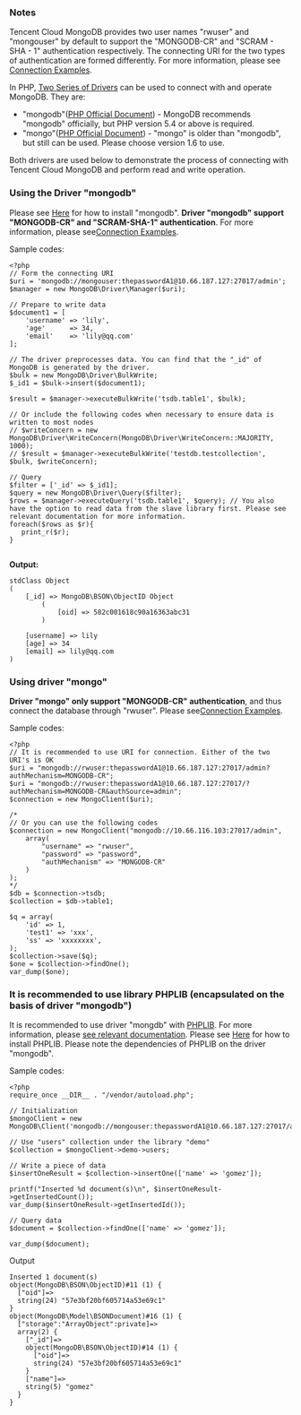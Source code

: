 ### Notes
Tencent Cloud MongoDB provides two user names "rwuser" and "mongouser" by default to support the "MONGODB-CR" and "SCRAM - SHA - 1" authentication respectively. The connecting URI for the two types of authentication are formed differently. For more information, please see [Connection Examples](https://www.qcloud.com/doc/product/240/3563).

In PHP, [Two Series of Drivers](https://docs.mongodb.com/ecosystem/drivers/php/) can be used to connect with and operate MongoDB. They are:
- "mongodb"([PHP Official Document](http://php.net/manual/en/set.mongodb.php))  - MongoDB recommends "mongodb" officially, but PHP version 5.4 or above is required.
- "mongo"([PHP Official Document](http://php.net/manual/en/book.mongo.php)) - "mongo" is older than "mongodb", but still can be used. Please choose version 1.6 to use.

Both drivers are used below to demonstrate the process of connecting with Tencent Cloud MongoDB and perform read and write operation.
 
### Using the Driver "mongodb"
Please see [Here](http://php.net/manual/zh/mongodb.installation.php) for how to install "mongodb".
**Driver "mongodb" support "MONGODB-CR" and "SCRAM-SHA-1" authentication**. For more information, please see[Connection Examples](https://www.qcloud.com/doc/product/240/3563).

Sample codes:
```
<?php
// Form the connecting URI
$uri = 'mongodb://mongouser:thepasswordA1@10.66.187.127:27017/admin';
$manager = new MongoDB\Driver\Manager($uri);

// Prepare to write data
$document1 = [
    'username' => 'lily',
    'age'      => 34,
    'email'    => 'lily@qq.com'
];

// The driver preprocesses data. You can find that the "_id" of MongoDB is generated by the driver.
$bulk = new MongoDB\Driver\BulkWrite;
$_id1 = $bulk->insert($document1);

$result = $manager->executeBulkWrite('tsdb.table1', $bulk);

// Or include the following codes when necessary to ensure data is written to most nodes
// $writeConcern = new MongoDB\Driver\WriteConcern(MongoDB\Driver\WriteConcern::MAJORITY, 1000);
// $result = $manager->executeBulkWrite('testdb.testcollection', $bulk, $writeConcern);

// Query
$filter = ['_id' => $_id1];
$query = new MongoDB\Driver\Query($filter);
$rows = $manager->executeQuery('tsdb.table1', $query); // You also have the option to read data from the slave library first. Please see relevant documentation for more information.
foreach($rows as $r){
   print_r($r);
}


```
**Output:**
```
stdClass Object
(
    [_id] => MongoDB\BSON\ObjectID Object
        (
            [oid] => 582c001618c90a16363abc31
        )

    [username] => lily
    [age] => 34
    [email] => lily@qq.com
)
```


### Using driver "mongo"
**Driver "mongo" only support "MONGODB-CR" authentication**, and thus connect the database through "rwuser". Please see[Connection Examples](https://www.qcloud.com/doc/product/240/3563).

Sample codes:

```
<?php
// It is recommended to use URI for connection. Either of the two URI's is OK
$uri = "mongodb://rwuser:thepasswordA1@10.66.187.127:27017/admin?authMechanism=MONGODB-CR";
$uri = "mongodb://rwuser:thepasswordA1@10.66.187.127:27017/?authMechanism=MONGODB-CR&authSource=admin";
$connection = new MongoClient($uri);

/*
// Or you can use the following codes
$connection = new MongoClient("mongodb://10.66.116.103:27017/admin",
    array(
        "username" => "rwuser",
        "password" => "password",
        "authMechanism" => "MONGODB-CR"
    )
);
*/
$db = $connection->tsdb;
$collection = $db->table1;

$q = array(
    'id' => 1,
    'test1' => 'xxx',
    'ss' => 'xxxxxxxx',
);
$collection->save($q);
$one = $collection->findOne();
var_dump($one);
```

### It is recommended to use library PHPLIB (encapsulated on the basis of driver "mongodb")
It is recommended to use driver "mongdb" with [PHPLIB](http://php.net/manual/zh/mongodb.tutorial.library.php). For more information, please [see relevant documentation](http://mongodb.github.io/mongo-php-library/tutorial/crud/).
Please see [Here](http://mongodb.github.io/mongo-php-library/getting-started/) for how to install PHPLIB. Please note the dependencies of PHPLIB on the driver "mongodb".

Sample codes:
```
<?php
require_once __DIR__ . "/vendor/autoload.php";

// Initialization
$mongoClient = new MongoDB\Client('mongodb://mongouser:thepasswordA1@10.66.187.127:27017/admin');

// Use "users" collection under the library "demo"
$collection = $mongoClient->demo->users;

// Write a piece of data
$insertOneResult = $collection->insertOne(['name' => 'gomez']);

printf("Inserted %d document(s)\n", $insertOneResult->getInsertedCount());
var_dump($insertOneResult->getInsertedId());

// Query data
$document = $collection->findOne(['name' => 'gomez']);

var_dump($document);

```
Output
```
Inserted 1 document(s)
object(MongoDB\BSON\ObjectID)#11 (1) {
  ["oid"]=>
  string(24) "57e3bf20bf605714a53e69c1"
}
object(MongoDB\Model\BSONDocument)#16 (1) {
  ["storage":"ArrayObject":private]=>
  array(2) {
    ["_id"]=>
    object(MongoDB\BSON\ObjectID)#14 (1) {
      ["oid"]=>
      string(24) "57e3bf20bf605714a53e69c1"
    }
    ["name"]=>
    string(5) "gomez"
  }
}

```

